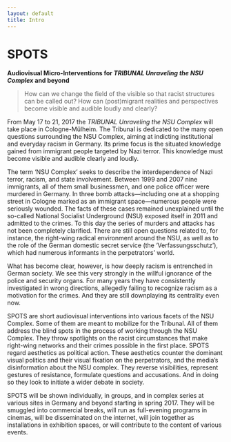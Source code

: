 ```yaml
---
layout: default
title: Intro
---
```


# SPOTS

**Audiovisual Micro-Interventions for _TRIBUNAL Unraveling the NSU Complex_ and beyond**

> How can we change the field of the visible so that racist structures can be called out? How can (post)migrant realities and perspectives become visible and audible loudly and clearly?

From May 17 to 21, 2017 the _TRIBUNAL Unraveling the NSU Complex_ will take place in Cologne-Mülheim. The Tribunal is dedicated to the many open questions surrounding the NSU Complex, aiming at indicting institutional and everyday racism in Germany. Its prime focus is the situated knowledge gained from immigrant people targeted by Nazi terror. This knowledge must become visible and audible clearly and loudly. 

The term ‘NSU Complex’ seeks to describe the interdependence of Nazi terror, racism, and state involvement. Between 1999 and 2007 nine immigrants, all of them small businessmen, and one police officer were murdered in Germany. In three bomb attacks—including one at a shopping street in Cologne marked as an immigrant space—numerous people were seriously wounded. The facts of these cases remained unexplained until the so-called National Socialist Underground (NSU) exposed itself in 2011 and admitted to the crimes. 
To this day the series of murders and attacks has not been completely clarified. There are still open questions related to, for instance, the right-wing radical environment around the NSU, as well as to the role of the German domestic secret service (the ‘Verfassungsschutz’), which had numerous informants in the perpetrators’ world. 

What has become clear, however, is how deeply racism is entrenched in German society. We see this very strongly in the willful ignorance of the police and security organs. For many years they have consistently investigated in wrong directions, allegedly failing to recognize racism as a motivation for the crimes. And they are still downplaying its centrality even now.

SPOTS are short audiovisual interventions into various facets of the NSU Complex. Some of them are meant to mobilize for the Tribunal. All of them address the blind spots in the process of working through the NSU Complex. They throw spotlights on the racist circumstances that make right-wing networks and their crimes possible in the first place. SPOTS regard aesthetics as political action. These aesthetics counter the dominant visual politics and their visual fixation on the perpetrators, and the media’s disinformation about the NSU complex. They reverse visibilities, represent gestures of resistance, formulate questions and accusations. And in doing so they look to initiate a wider debate in society. 

SPOTS will be shown individually, in groups, and in complex series at various sites in Germany and beyond starting in spring 2017. They will be smuggled into commercial breaks, will run as full-evening programs in cinemas, will be disseminated on the internet, will join together as installations in exhibition spaces, or will contribute to the content of various events.   